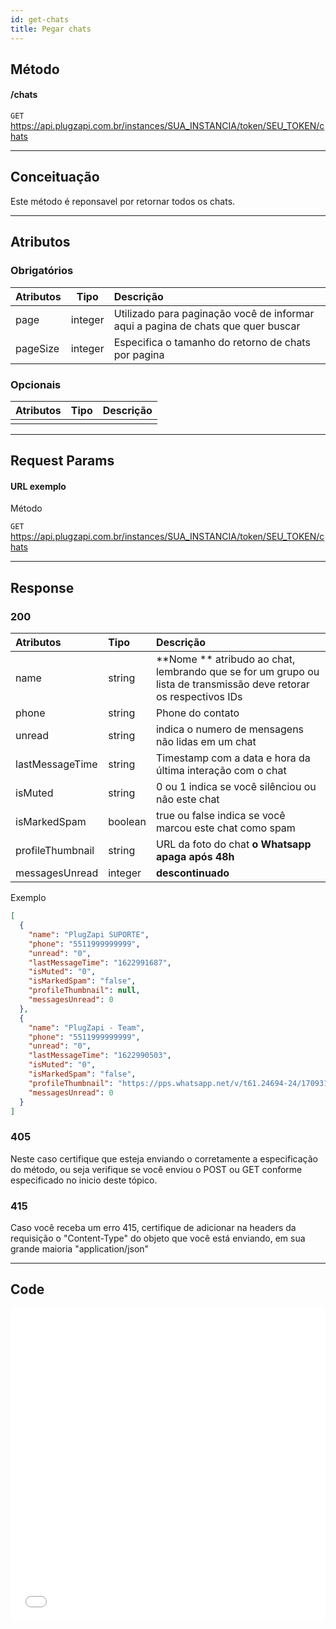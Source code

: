 ```yaml
---
id: get-chats
title: Pegar chats
---
```


## Método

#### /chats

`GET` https://api.plugzapi.com.br/instances/SUA_INSTANCIA/token/SEU_TOKEN/chats

---

## Conceituação

Este método é reponsavel por retornar todos os chats.

---

## Atributos

### Obrigatórios

| Atributos | Tipo | Descrição |
| :-- | :-: | :-- |
| page | integer | Utilizado para paginação você de informar aqui a pagina de chats que quer buscar |
| pageSize | integer | Especifica o tamanho do retorno de chats por pagina |

### Opcionais

| Atributos | Tipo | Descrição |
| :-------- | :--: | :-------- |
|           |      |           |

---

## Request Params

#### URL exemplo

Método

`GET` https://api.plugzapi.com.br/instances/SUA_INSTANCIA/token/SEU_TOKEN/chats

---

## Response

### 200

| Atributos | Tipo | Descrição |
| :-- | :-- | :-- |
| name | string | **Nome ** atribudo ao chat, lembrando que se for um grupo ou lista de transmissão deve retorar os respectivos IDs |
| phone | string | Phone do contato |
| unread | string | indica o numero de mensagens não lidas em um chat |
| lastMessageTime | string | Timestamp com a data e hora da última interação com o chat |
| isMuted | string | 0 ou 1 indica se você silênciou ou não este chat |
| isMarkedSpam | boolean | true ou false indica se você marcou este chat como spam |
| profileThumbnail | string | URL da foto do chat **o Whatsapp apaga após 48h** |
| messagesUnread | integer | **descontinuado** |

Exemplo

```json
[
  {
    "name": "PlugZapi SUPORTE",
    "phone": "5511999999999",
    "unread": "0",
    "lastMessageTime": "1622991687",
    "isMuted": "0",
    "isMarkedSpam": "false",
    "profileThumbnail": null,
    "messagesUnread": 0
  },
  {
    "name": "PlugZapi - Team",
    "phone": "5511999999999",
    "unread": "0",
    "lastMessageTime": "1622990503",
    "isMuted": "0",
    "isMarkedSpam": "false",
    "profileThumbnail": "https://pps.whatsapp.net/v/t61.24694-24/170931400_212202650511993_3423338295209291992_n.jpg?ccb=11-4&oh=4b96b3bf7114122667f80d021b194f2c&oe=60C179E2",
    "messagesUnread": 0
  }
]
```

### 405

Neste caso certifique que esteja enviando o corretamente a especificação do método, ou seja verifique se você enviou o POST ou GET conforme especificado no inicio deste tópico.

### 415

Caso você receba um erro 415, certifique de adicionar na headers da requisição o "Content-Type" do objeto que você está enviando, em sua grande maioria "application/json"

---

## Code

<iframe src="//api.apiembed.com/?source=https://raw.githubusercontent.com/Plug-Zapi/plug-zapi-docs/master/json-examples/get-chats.json&targets=all" frameborder="0" scrolling="no" width="100%" height="500px" seamless></iframe>
